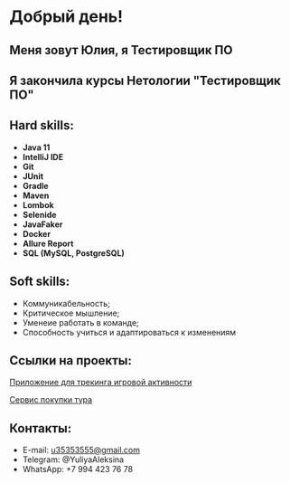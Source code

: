# Добрый день!

## Меня зовут Юлия, я Тестировщик ПО

## Я закончила курсы Нетологии "Тестировщик ПО"

## Hard skills:

* **Java 11**
* **IntelliJ IDE**
* **Git**
* **JUnit**
* **Gradle**
* **Maven**
* **Lombok**
* **Selenide**
* **JavaFaker**
* **Docker**
* **Allure Report**
* **SQL (MySQL, PostgreSQL)**

## Soft skills:

* Коммуникабельность;
* Критическое мышление;
* Уменеие работать в команде;
* Способность учиться и адаптироваться к изменениям


## Ссылки на проекты:

[Приложение для трекинга игровой активности](https://github.com/7Yuliya/gamingActivity)

[Сервис покупки тура](https://github.com/7Yuliya/JourneyOfTheDay)


## Контакты:

* E-mail: u35353555@gmail.com
* Telegram: @YuliyaAleksina
* WhatsApp: +7 994 423 76 78